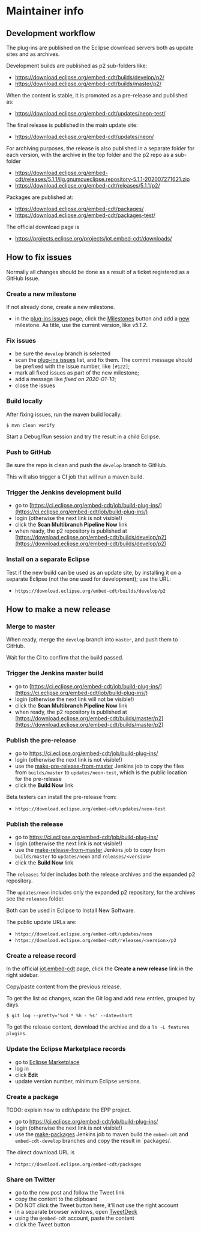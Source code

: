 # Maintainer info

## Development workflow

The plug-ins are published on the Eclipse download servers both as update
sites and as archives.

Development builds are published as p2 sub-folders like:

- https://download.eclipse.org/embed-cdt/builds/develop/p2/
- https://download.eclipse.org/embed-cdt/builds/master/p2/

When the content is stable, it is promoted as a pre-release and published as:

- https://download.eclipse.org/embed-cdt/updates/neon-test/

The final release is published in the main update site:

- https://download.eclipse.org/embed-cdt/updates/neon/

For archiving purposes, the release is also published in a separate folder
for each version, with the archive in the top folder and the p2 repo as
a sub-folder

- https://download.eclipse.org/embed-cdt/releases/5.1.1/ilg.gnumcueclipse.repository-5.1.1-202007271621.zip
- https://download.eclipse.org/embed-cdt/releases/5.1.1/p2/

Packages are published at:

- https://download.eclipse.org/embed-cdt/packages/
- https://download.eclipse.org/embed-cdt/packages-test/

The official download page is

- https://projects.eclipse.org/projects/iot.embed-cdt/downloads/

## How to fix issues

Normally all changes should be done as a result of a ticket registered as
a GitHub Issue.

### Create a new milestone

If not already done, create a new milestone.

- in the
[plug-ins issues](https://github.com/eclipse-embed-cdt/eclipse-plugins/issues)
page, click the
[Milestones](https://github.com/eclipse-embed-cdt/eclipse-plugins/milestones)
button and add a
[new](https://github.com/eclipse-embed-cdt/eclipse-plugins/milestones/new)
milestone. As title, use the current version, like _v5.1.2_.

### Fix issues

- be sure the `develop` branch is selected
- scan the
[plug-ins issues](https://github.com/eclipse-embed-cdt/eclipse-plugins/issues)
list, and fix them. The commit message should be prefixed with the issue
number, like `[#122]`;
- mark all fixed issues as part of the new milestone;
- add a message like _fixed on 2020-01-10_;
- close the issues

### Build locally

After fixing issues, run the maven build locally:

```
$ mvn clean verify
```

Start a Debug/Run session and try the result in a child Eclipse.

### Push to GitHub

Be sure the repo is clean and push the `develop` branch to GitHub.

This will also trigger a CI job that will run a maven build.

### Trigger the Jenkins development build

- go to [https://ci.eclipse.org/embed-cdt/job/build-plug-ins/](https://ci.eclipse.org/embed-cdt/job/build-plug-ins/)
- login (otherwise the next link is not visible!)
- click the **Scan Multibranch Pipeline Now** link
- when ready, the p2 repository is published at
[https://download.eclipse.org/embed-cdt/builds/develop/p2](https://download.eclipse.org/embed-cdt/builds/develop/p2)

### Install on a separate Eclipse

Test if the new build can be used as an update site, by installing it
on a separate Eclipse (not the one used for development); use the URL:

- `https://download.eclipse.org/embed-cdt/builds/develop/p2`

## How to make a new release

### Merge to master

When ready, merge the `develop` branch into `master`, and push them to GitHub.

Wait for the CI to confirm that the build passed.

### Trigger the Jenkins master build

- go to [https://ci.eclipse.org/embed-cdt/job/build-plug-ins/](https://ci.eclipse.org/embed-cdt/job/build-plug-ins/)
- login (otherwise the next link will not be visible!)
- click the **Scan Multibranch Pipeline Now** link
- when ready, the p2 repository is published at
[https://download.eclipse.org/embed-cdt/builds/master/p2](https://download.eclipse.org/embed-cdt/builds/master/p2)

### Publish the pre-release

- go to https://ci.eclipse.org/embed-cdt/job/build-plug-ins/
- login (otherwise the next link is not visible!)
- use the [make-pre-release-from-master]('https://ci.eclipse.org/embed-cdt/job/make-pre-release-from-master')
Jenkins job to copy the files from `builds/master` to `updates/neon-test`,
which is the public location for the pre-release
- click the **Build Now** link

Beta testers can install the pre-release from:

- `https://download.eclipse.org/embed-cdt/updates/neon-test`

### Publish the release

- go to https://ci.eclipse.org/embed-cdt/job/build-plug-ins/
- login (otherwise the next link is not visible!)
- use the [make-release-from-master](https://ci.eclipse.org/embed-cdt/job/make-release-from-master/)
Jenkins job to copy from `builds/master` to `updates/neon` and
`releases/<version>`
- click the **Build Now** link

The `releases` folder includes both the release archives and the expanded
p2 repository.

The `updates/neon` includes only the expanded p2 repository, for the archives
see the `releases` folder.

Both can be used in Eclipse to Install New Software.

The public update URLs are:

- `https://download.eclipse.org/embed-cdt/updates/neon`
- `https://download.eclipse.org/embed-cdt/releases/<version>/p2`

### Create a release record

In the official [iot.embed-cdt](https://projects.eclipse.org/projects/iot.embed-cdt)
page, click the **Create a new release** link in the right sidebar.

Copy/paste content from the previous release.

To get the list oc changes, scan the Git log and add new entries,
grouped by days.

```console
$ git log --pretty='%cd * %h - %s' --date=short
```

To get the release content, download the archive and do a
`ls -L features plugins`.

### Update the Eclipse Marketplace records

- go to [Eclipse Marketplace](https://marketplace.eclipse.org/content/eclipse-embedded-cdt)
- log in
- click **Edit**
- update version number, minimum Eclipse versions.

### Create a package

TODO: explain how to edit/update the EPP project.

- go to https://ci.eclipse.org/embed-cdt/job/build-plug-ins/
- login (otherwise the next link is not visible!)
- use the [make-packages](https://ci.eclipse.org/embed-cdt/job/make-packages/)
Jenkins job to maven build the `embed-cdt` and `embed-cdt-develop` branches and
copy the result in `packages/<version>.

The direct download URL is

- `https://download.eclipse.org/embed-cdt/packages`

### Share on Twitter

- go to the new post and follow the Tweet link
- copy the content to the clipboard
- DO NOT click the Tweet button here, it'll not use the right account
- in a separate browser windows, open [TweetDeck](https://tweetdeck.twitter.com/)
- using the `@embed-cdt` account, paste the content
- click the Tweet button
